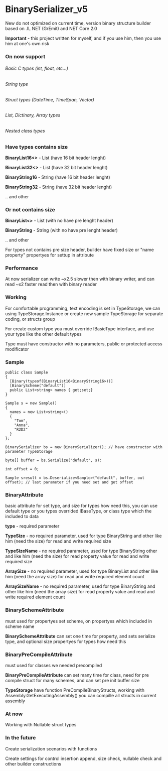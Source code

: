 # BinarySerializer_v5

New do not optimized on current time, version binary structure builder based on .IL NET (GrEmit) and NET Core 2.0

**Important** - this project written for myself, and if you use him, then you use him at one's own risk

### On now support
###### Basic C types (int, float, etc...)
###### String type
###### Struct types (DateTime, TimeSpan, Vector)
###### List, Dictinary, Array types
###### Nested class types

### Have types contains size

**BinaryList16<<T>>** - List (have 16 bit header lenght)

**BinaryList32<<T>>** - List (have 32 bit header lenght)

**BinaryString16** - String (have 16 bit header lenght)

**BinaryString32** - String (have 32 bit header lenght)

.. and other

### Or not contains size

**BinaryList<<T>>** - List (with no have pre lenght header)

**BinaryString** - String (with no have pre lenght header)

.. and other

For types not contains pre size header, builder have fixed size or "name property" propertyes for settup in attribute

### Performance

At now serializer can write ~x2.5 slower then with binary writer, and can read ~x2 faster read then with binary reader

### Working

For comfortable programming, text encoding is set in TypeStorage, we can using TypeStorage.Instance or create new sample TypeStorage for separate coding, or structs group

For create custom type you must override IBasicType interface, and use your type like the other default types

Type must have constructor with no parameters, public or protected access modificator

### Sample

    public class Sample
    {
      [Binary(typeof(BinaryList16<BinaryString16>))]
      [BinaryScheme("default")]
      public List<string> names { get;set;}
    } 

    Sample s = new Sample()
    {
      names = new List<string>()
      {
        "Tom",
        "Anna",
        "R2D2"
      }
    };

    BinarySerializer bs = new BinarySerializer(); // have constructor with parameter TypeStorage

    byte[] buffer = bs.Serialize("default", s):

    int offset = 0;

    Sample sresult = bs.Deserialize<Sample>("default", buffer, out offset); // last parameter if you need set and get offset

### BinaryAttribute

basic attribute for set type, and size for types how need this, you can use default type or you types overrided IBaseType, or class type which the included to data

**type** - required parameter

**TypeSize** - no required parameter, used for type BinaryString and other like him (need the size) for read and write required size

**TypeSizeName** - no required parameter, used for type BinaryString other and like him (need the size) for read property value for read and write required size

**ArraySize** - no required parameter, used for type BinaryList and other like him (need the array size) for read and write required element count

**ArraySizeName** - no required parameter, used for type BinaryString and other like him (need the array size) for read property value and read and write required element count

### BinarySchemeAttribute

must used for propertyes set scheme, on propertyes which included in scheme name

**BinarySchemeAttribute** can set one time for property, and sets serialize type, and optional size propertyes for types how need this

### BinaryPreCompileAttribute

must used for classes we needed precompiled

**BinaryPreCompileAttribute** can set many time for class, need for pre compile struct for many schemes, and can set pre init buffer size

**TypeStorage** have function PreCompileBinaryStructs, working with Assembly.GetExecutingAssembly() you can compille all structs in current assembly

### At now 

Working with Nullable struct types

### In the future 

Create serialization scenarios with functions

Create settings for control insertion append, size check, nullable check and other builder constructions
